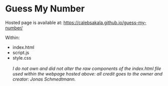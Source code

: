 # Guess My Number
Hosted page is available at: https://calebsakala.github.io/guess-my-number/

Within: 
* index.html
* script.js
* style.css
\
\
*I do not own and did not alter the raw components of the index.html file used within the webpage hosted above: all credit goes to the owner and creator: Jonas Schmedtmann.* 
